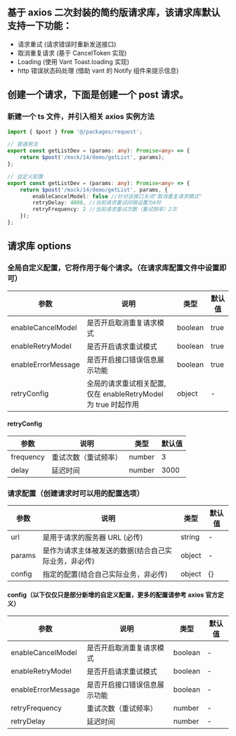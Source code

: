 <!--
 * @Descripttion: 请求库使用说明
 * @version:
 * @Author: zhoukai
 * @Date: 2022-11-02 16:58:59
 * @LastEditors: zhoukai
 * @LastEditTime: 2022-12-09 15:18:08
-->

## 基于 axios 二次封装的简约版请求库，该请求库默认支持一下功能：

-   请求重试 (请求错误时重新发送接口)
-   取消重复请求 (基于 CancelToken 实现)
-   Loading (使用 Vant Toast.loading 实现)
-   http 错误状态码处理 (借助 vant 的 Notify 组件来提示信息)

## 创建一个请求，下面是创建一个 post 请求。

### 新建一个 ts 文件，并引入相关 axios 实例方法

```ts
import { $post } from '@/packages/request';

// 普通用法
export const getListDev = (params: any): Promise<any> => {
    return $post('/mock/14/demo/getList', params);
};

// 自定义配置
export const getListDev = (params: any): Promise<any> => {
    return $post('/mock/14/demo/getList', params, {
        enableCancelModel: false //针对该接口关闭"取消重复请求模式"
        retryDelay: 4000, //当前请求重试间隔设置为4秒
        retryFrequency: 2 //当前请求重试次数（重试频率）2次
    });
};
```

## 请求库 options

### 全局自定义配置，它将作用于每个请求。（在请求库配置文件中设置即可）

| 参数               | 说明                                                          | 类型    | 默认值 |
| ------------------ | ------------------------------------------------------------- | ------- | ------ |
| enableCancelModel  | 是否开启取消重复请求模式                                      | boolean | true   |
| enableRetryModel   | 是否开启请求重试模式                                          | boolean | true   |
| enableErrorMessage | 是否开启接口错误信息展示功能                                  | boolean | true   |
| retryConfig        | 全局的请求重试相关配置,仅在 enableRetryModel 为 true 时起作用 | object  | -      |

#### retryConfig

| 参数      | 说明                 | 类型   | 默认值 |
| --------- | -------------------- | ------ | ------ |
| frequency | 重试次数（重试频率） | number | 3      |
| delay     | 延迟时间             | number | 3000   |

### 请求配置（创建请求时可以用的配置选项）

| 参数   | 说明                                                 | 类型   | 默认值 |
| ------ | ---------------------------------------------------- | ------ | ------ |
| url    | 是用于请求的服务器 URL (必传)                        | string | -      |
| params | 是作为请求主体被发送的数据(结合自己实际业务，非必传) | object | -      |
| config | 指定的配置(结合自己实际业务，非必传)                 | object | {}     |

#### config（以下仅仅只是部分新增的自定义配置，更多的配置请参考 axios 官方定义）

| 参数               | 说明                         | 类型    | 默认值 |
| ------------------ | ---------------------------- | ------- | ------ |
| enableCancelModel  | 是否开启取消重复请求模式     | boolean | -      |
| enableRetryModel   | 是否开启请求重试模式         | boolean | -      |
| enableErrorMessage | 是否开启接口错误信息展示功能 | boolean | -      |
| retryFrequency     | 重试次数（重试频率）         | number  | -      |
| retryDelay         | 延迟时间                     | number  | -      |
